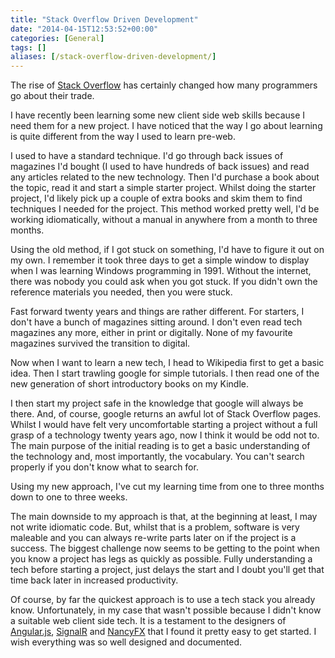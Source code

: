 ```yaml
---
title: "Stack Overflow Driven Development"
date: "2014-04-15T12:53:52+00:00"
categories: [General]
tags: []
aliases: [/stack-overflow-driven-development/]
---
```


The rise of <a href="http://stackoverflow.com/">Stack Overflow</a> has certainly changed how many programmers go about their trade.

I have recently been learning some new client side web skills because I need them for a new project. I have noticed that the way I go about learning is quite different from the way I used to learn pre-web.

I used to have a standard technique. I'd go through back issues of magazines I'd bought (I used to have hundreds of back issues) and read any articles related to the new technology. Then I'd purchase a book about the topic, read it and start a simple starter project. Whilst doing the starter project, I'd likely pick up a couple of extra books and skim them to find techniques I needed for the project. This method worked pretty well, I'd be working idiomatically, without a manual in anywhere from a month to three months.

Using the old method, if I got stuck on something, I'd have to figure it out on my own. I remember it took three days to get a simple window to display when I was learning Windows programming in 1991. Without the internet, there was nobody you could ask when you got stuck. If you didn't own the reference materials you needed, then you were stuck.

Fast forward twenty years and things are rather different. For starters, I don't have a bunch of magazines sitting around. I don't even read tech magazines any more, either in print or digitally. None of my favourite magazines survived the transition to digital.

Now when I want to learn a new tech, I head to Wikipedia first to get a basic idea. Then I start trawling google for simple tutorials. I then read one of the new generation of short introductory books on my Kindle.

I then start my project safe in the knowledge that google will always be there. And, of course, google returns an awful lot of Stack Overflow pages. Whilst I would have felt very uncomfortable starting a project without a full grasp of a technology twenty years ago, now I think it would be odd not to. The main purpose of the initial reading is to get a basic understanding of the technology and, most importantly, the vocabulary. You can't search properly if you don't know what to search for.

Using my new approach, I've cut my learning time from one to three months down to one to three weeks.

The main downside to my approach is that, at the beginning at least, I may not write idiomatic code. But, whilst that is a problem, software is very maleable and you can always re-write parts later on if the project is a success. The biggest challenge now seems to be getting to the point when you know a project has legs as quickly as possible. Fully understanding a tech before starting a project, just delays the start and I doubt you'll get that time back later in increased productivity.

Of course, by far the quickest approach is to use a tech stack you already know. Unfortunately, in my case that wasn't possible because I didn't know a suitable web client side tech. It is a testament to the designers of <a href="http://angularjs.org/">Angular.js</a>, <a href="http://signalr.net/">SignalR</a> and <a href="http://nancyfx.org/">NancyFX</a> that I found it pretty easy to get started. I wish everything was so well designed and documented.
